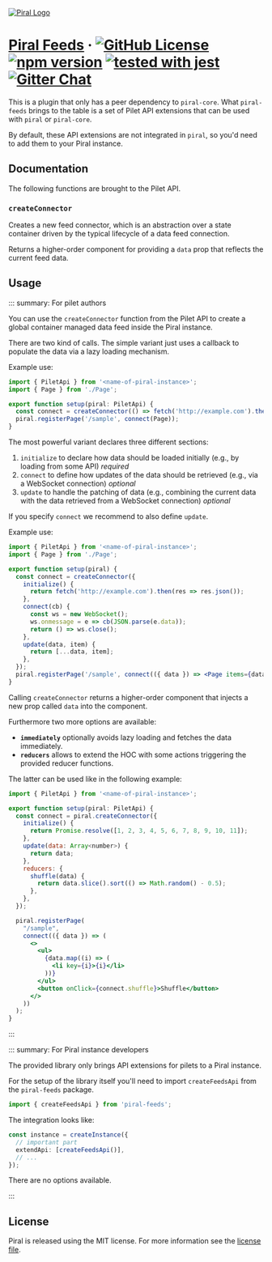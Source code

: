 [![Piral Logo](https://github.com/smapiot/piral/raw/master/docs/assets/logo.png)](https://piral.io)

# [Piral Feeds](https://piral.io) &middot; [![GitHub License](https://img.shields.io/badge/license-MIT-blue.svg)](https://github.com/smapiot/piral/blob/master/LICENSE) [![npm version](https://img.shields.io/npm/v/piral-feeds.svg?style=flat)](https://www.npmjs.com/package/piral-feeds) [![tested with jest](https://img.shields.io/badge/tested_with-jest-99424f.svg)](https://jestjs.io) [![Gitter Chat](https://badges.gitter.im/gitterHQ/gitter.png)](https://gitter.im/piral-io/community)

This is a plugin that only has a peer dependency to `piral-core`. What `piral-feeds` brings to the table is a set of Pilet API extensions that can be used with `piral` or `piral-core`.

By default, these API extensions are not integrated in `piral`, so you'd need to add them to your Piral instance.

## Documentation

The following functions are brought to the Pilet API.

### `createConnector`

Creates a new feed connector, which is an abstraction over a state container driven by the typical lifecycle of a data feed connection.

Returns a higher-order component for providing a `data` prop that reflects the current feed data.

## Usage

::: summary: For pilet authors

You can use the `createConnector` function from the Pilet API to create a global container managed data feed inside the Piral instance.

There are two kind of calls. The simple variant just uses a callback to populate the data via a lazy loading mechanism.

Example use:

```ts
import { PiletApi } from '<name-of-piral-instance>';
import { Page } from './Page';

export function setup(piral: PiletApi) {
  const connect = createConnector(() => fetch('http://example.com').then(res => res.json()));
  piral.registerPage('/sample', connect(Page));
}
```

The most powerful variant declares three different sections:

1. `initialize` to declare how data should be loaded initially (e.g., by loading from some API) *required*
2. `connect` to define how updates of the data should be retrieved (e.g., via a WebSocket connection) *optional*
3. `update` to handle the patching of data (e.g., combining the current data with the data retrieved from a WebSocket connection) *optional*

If you specify `connect` we recommend to also define `update`.

Example use:

```jsx
import { PiletApi } from '<name-of-piral-instance>';
import { Page } from './Page';

export function setup(piral) {
  const connect = createConnector({
    initialize() {
      return fetch('http://example.com').then(res => res.json());
    },
    connect(cb) {
      const ws = new WebSocket();
      ws.onmessage = e => cb(JSON.parse(e.data));
      return () => ws.close();
    },
    update(data, item) {
      return [...data, item];
    },
  });
  piral.registerPage('/sample', connect(({ data }) => <Page items={data} />));
}
```

Calling `createConnector` returns a higher-order component that injects a new prop called `data` into the component.

Furthermore two more options are available:

- **`immediately`** optionally avoids lazy loading and fetches the data immediately.
- **`reducers`** allows to extend the HOC with some actions triggering the provided reducer functions.

The latter can be used like in the following example:

```jsx
import { PiletApi } from '<name-of-piral-instance>';

export function setup(piral: PiletApi) {
  const connect = piral.createConnector({
    initialize() {
      return Promise.resolve([1, 2, 3, 4, 5, 6, 7, 8, 9, 10, 11]);
    },
    update(data: Array<number>) {
      return data;
    },
    reducers: {
      shuffle(data) {
        return data.slice().sort(() => Math.random() - 0.5);
      },
    },
  });

  piral.registerPage(
    "/sample",
    connect(({ data }) => (
      <>
        <ul>
          {data.map((i) => (
            <li key={i}>{i}</li>
          ))}
        </ul>
        <button onClick={connect.shuffle}>Shuffle</button>
      </>
    ))
  );
}
```

:::

::: summary: For Piral instance developers

The provided library only brings API extensions for pilets to a Piral instance.

For the setup of the library itself you'll need to import `createFeedsApi` from the `piral-feeds` package.

```ts
import { createFeedsApi } from 'piral-feeds';
```

The integration looks like:

```ts
const instance = createInstance({
  // important part
  extendApi: [createFeedsApi()],
  // ...
});
```

There are no options available.

:::

## License

Piral is released using the MIT license. For more information see the [license file](./LICENSE).
